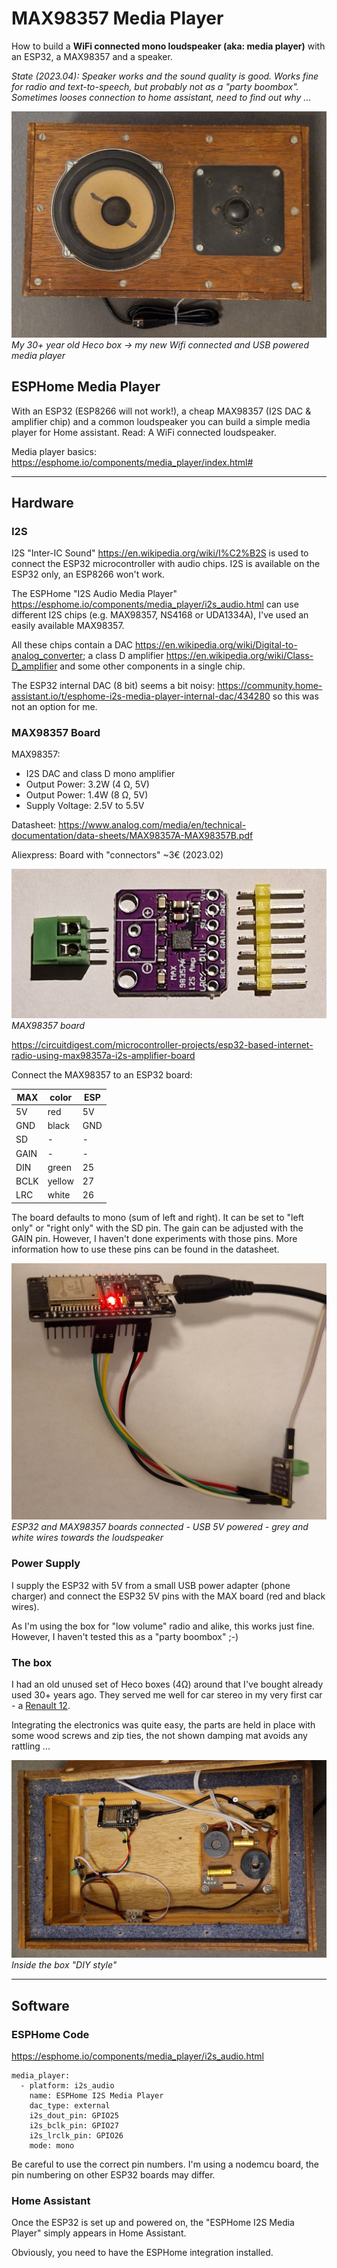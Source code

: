 # MAX98357 Media Player

How to build a **WiFi connected mono loudspeaker (aka: media player)** with an ESP32, a MAX98357 and a speaker.

*State (2023.04): Speaker works and the sound quality is good. Works fine for radio and text-to-speech, but probably not as a "party boombox". Sometimes looses connection to home assistant, need to find out why ...*

![MAX98357 based box](images/MAX98357_box.jpg)
*My 30+ year old Heco box -> my new Wifi connected and USB powered media player*

## ESPHome Media Player

With an ESP32 (ESP8266 will not work!), a cheap MAX98357 (I2S DAC & amplifier chip) and a common loudspeaker you can build a simple media player for Home assistant. Read: A WiFi connected loudspeaker. 

Media player basics: https://esphome.io/components/media_player/index.html#

---------------------
## Hardware
### I2S

I2S "Inter-IC Sound" https://en.wikipedia.org/wiki/I%C2%B2S is used to connect the ESP32 microcontroller with audio chips. I2S is available on the ESP32 only, an ESP8266 won't work.

The ESPHome "I2S Audio Media Player" https://esphome.io/components/media_player/i2s_audio.html can use different I2S chips (e.g. MAX98357, NS4168 or UDA1334A), I've used an easily available MAX98357.

All these chips contain a DAC https://en.wikipedia.org/wiki/Digital-to-analog_converter; a class D amplifier https://en.wikipedia.org/wiki/Class-D_amplifier and some other components in a single chip. 

The ESP32 internal DAC (8 bit) seems a bit noisy: https://community.home-assistant.io/t/esphome-i2s-media-player-internal-dac/434280 so this was not an option for me.

### MAX98357 Board

MAX98357: 

* I2S DAC and class D mono amplifier
* Output Power: 3.2W (4 Ω, 5V)
* Output Power: 1.4W (8 Ω, 5V)
* Supply Voltage: 2.5V to 5.5V

Datasheet: https://www.analog.com/media/en/technical-documentation/data-sheets/MAX98357A-MAX98357B.pdf

Aliexpress: Board with "connectors" ~3€ (2023.02)

![MAX98357 board](images/MAX98357_board.jpg)
*MAX98357 board*

https://circuitdigest.com/microcontroller-projects/esp32-based-internet-radio-using-max98357a-i2s-amplifier-board

Connect the MAX98357 to an ESP32 board:

| MAX | color | ESP |
| --- | --- | --- |
| 5V | red | 5V |
| GND | black | GND |
| SD | - | - |
| GAIN | - | - |
| DIN | green | 25 |
| BCLK | yellow | 27 |
| LRC | white | 26 |

The board defaults to mono (sum of left and right). It can be set to "left only" or "right only" with the SD pin. The gain can be adjusted with the GAIN pin. However, I haven't done experiments with those pins. More information how to use these pins can be found in the datasheet. 

![MAX98357 media player](images/MAX98357_media_player.jpg)
*ESP32 and MAX98357 boards connected - USB 5V powered - grey and white wires towards the loudspeaker*

### Power Supply

I supply the ESP32 with 5V from a small USB power adapter (phone charger) and connect the ESP32 5V pins with the MAX board (red and black wires).

As I'm using the box for "low volume" radio and alike, this works just fine. However, I haven't tested this as a "party boombox" ;-)

### The box
I had an old unused set of Heco boxes (4Ω) around that I've bought already used 30+ years ago. They served me well for car stereo in my very first car - a [Renault 12](https://en.wikipedia.org/wiki/Renault_12). 

Integrating the electronics was quite easy, the parts are held in place with some wood screws and zip ties, the not shown damping mat avoids any rattling ...

![MAX98357 board](images/MAX98357_box_inside.jpg)
*Inside the box "DIY style"*

------

## Software
### ESPHome Code

https://esphome.io/components/media_player/i2s_audio.html

```
media_player:
  - platform: i2s_audio
    name: ESPHome I2S Media Player
    dac_type: external
    i2s_dout_pin: GPIO25
    i2s_bclk_pin: GPIO27
    i2s_lrclk_pin: GPIO26
    mode: mono
```

Be careful to use the correct pin numbers. I'm using a nodemcu board, the pin numbering on other ESP32 boards may differ.

### Home Assistant

Once the ESP32 is set up and powered on, the "ESPHome I2S Media Player" simply appears in Home Assistant.

Obviously, you need to have the ESPHome integration installed.
